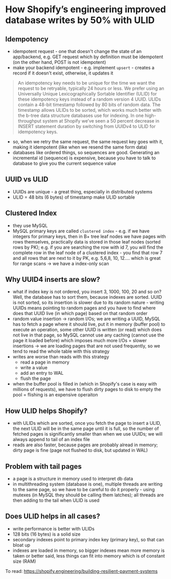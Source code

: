 # How Shopify’s engineering improved database writes by 50% with ULID

## Idempotency

- idempotent request - one that doesn't change the state of an app/backend, e.g. GET request which by definition must be idempotent (on the other hand, POST is not idempotent)
- make your backend idempotent - e.g. implement `upsert` - creates a record if it doesn't exist, otherwise, it updates it

> An idempotency key needs to be unique for the time we want the request to be retryable, typically 24 hours or less. We prefer using an Universally Unique Lexicographically Sortable Identifier (ULID) for these idempotency keys instead of a random version 4 UUID. ULIDs contain a 48-bit timestamp followed by 80 bits of random data. The timestamp allows ULIDs to be sorted, which works much better with the b-tree data structure databases use for indexing. In one high-throughput system at Shopify we’ve seen a 50 percent decrease in INSERT statement duration by switching from UUIDv4 to ULID for idempotency keys.

- so, when we retry the same request, the same request key goes with it, making it idempotent (like when we resend the same form data)
- databases like ordered things, so sequences are good. Generating an incremental id (sequence) is expensive, because you have to talk to database to give you the current sequence value

## UUID vs ULID

- UUIDs are unique - a great thing, especially in distributed systems
- ULID = 48 bits (6 bytes) of timestamp make ULID sortable

## Clustered Index

- they use MySQL
- MySQL primary keys are called `clustered index` - e.g. if we have integers for primary keys, then in B+ tree leaf nodes we have pages with rows themselves, practically data is stored in those leaf nodes (sorted rows by PK); e.g. if you are searching the row with id 7, you will find the complete row in the leaf node of a clustered index - you find that row 7 and all rows that are next to it by PK, e.g. 5,6,8, 10, 12.... which is great for range scans -> we have a index-only scan

## Why UUID4 inserts are slow?

- what if index key is not ordered, you insert 3, 1000, 100, 20 and so on? Well, the database has to sort them, because indexes are sorted. UUID is not sorted, so its insertion is slower due to its random nature - writing UUIDs means pointing to random pages and you have to find where does that UUID live (in which page) based on that random order
- random value insertion -> random I/Os; we are writing a UUID, MySQL has to fetch a page where it should live, put it in memory (buffer pool) to execute an operation, some other UUID is written (or read) which does not live in that page, so MySQL cannot use any caching (cannot use the page it loaded before) which imposes much more I/Os = slower insertions -> we are loading pages that are not used frequently, so we tend to read the whole table with this strategy
- writes are worse than reads with this strategy
  - read a page in memory
  - write a value
  - add an entry to WAL
  - flush the page
- when the buffer pool is filled in (which in Shopify's case is easy with millions of requests), we have to flush dirty pages to disk to empty the pool = flishing is an expensive operaiton

## How ULID helps Shopify?

- with ULIDs which are sorted, once you fetch the page to insert a ULID, the next ULID will be in the same page until it is full, so the number of fetched pages is significantly smaller than when we use UUIDs; we will always append to tail of an index file
- reads are also faster, because pages are probably alread in memory; dirty page is fine (page not flushed to disk, but updated in WAL)

## Problem with tail pages

- a page is a structure in memory used to interpret db data
- in multithreading system (database is one), multiple threads are writing to the same page, so we have to be careful to do it properly - using mutexes (in MySQL they should be calling them latches); all threads are then adding to the tail when ULID is used

## Does ULID helps in all cases?

- write performance is better with ULIDs
- 128 bits (16 bytes) is a solid size
- secondary indexes point to primary index key (primary key), so that can bloat up
- indexes are loaded in memory, so bigger indexes mean more memory is taken or better said, less things can fit into memory which is of constant size (RAM)

To read: https://shopify.engineering/building-resilient-payment-systems
